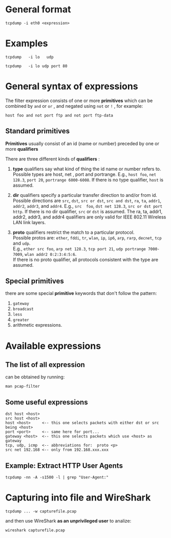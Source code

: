 General format
==============

    tcpdump -i eth0 <expression>

Examples
========

    tcpdump   -i lo   udp
    
    tcpdump   -i lo udp port 80

General syntax of expressions
=============================

The filter expression consists of one or more __primitives__
which can be combined by `and` or `or` , and negated using `not` or `!` , for example:

    host foo and not port ftp and not port ftp-data

Standard primitives
-------------------

__Primitives__ usually consist of an id (name or number) preceded by one or more __qualifiers__

There are  three  different  kinds  of __qualifiers__ :

1. __type__    qualifiers  say  what kind of thing the id name or number refers to.
   Possible types are host, net , port and portrange.
   E.g., `host foo`, `net 128.3`, `port 20`, `portrange 6000-6008`.  If there is no type qualifier, `host` is assumed.
              
2. __dir__     qualifiers specify a particular transfer direction to and/or from id.  
   Possible directions are `src`, `dst`, `src or dst`, `src and dst`, `ra`, `ta`, `addr1`, `addr2`, `addr3`, and `addr4`.
   E.g., `src  foo`, `dst net 128.3`, `src or dst port http`.  If there is no dir qualifier, `src` or `dst` is assumed.
   The ra, ta, addr1, addr2, addr3, and addr4 qualifiers are only valid for IEEE 802.11 Wireless LAN link layers.

3. __proto__   qualifiers restrict the match to a particular protocol.  
   Possible protos are: `ether`, `fddi`, `tr`, `wlan`, `ip`, `ip6`, `arp`, `rarp`, `decnet`, `tcp` and `udp`.  
   E.g., `ether src foo`, `arp net 128.3`, `tcp port 21`, `udp portrange 7000-7009`, `wlan addr2 0:2:3:4:5:6`.  
   If there is no proto qualifier, all protocols consistent with the type are assumed.

Special primitives
------------------

there are some special __primitive__ keywords that don't follow the pattern: 

1. `gateway` 
2. `broadcast` 
3. `less` 
4. `greater`  
5. arithmetic  expressions.

Available expressions
=====================

The list of all expression
--------------------------

can be obtained by running:

    man pcap-filter

Some useful expressions
-----------------------

    dst host <host>
    src host <host>
    host <host>     <-- this one selects packets with either dst or src being <host>
    port <port>     <-- same here for port...
    gateway <host>  <-- this one selects packets which use <host> as gateway
    tcp, udp, icmp  <-- abbreviations for:  proto <p>
    src net 192.168 <-- only from 192.168.xxx.xxx 

Example: Extract HTTP User Agents
---------------------------------

    tcpdump -nn -A -s1500 -l | grep "User-Agent:"

Capturing into file and WireShark
=================================

    tcpdump ... -w capturefile.pcap

and then use WireShark __as an unprivileged user__ to analize:

    wireshark capturefile.pcap

